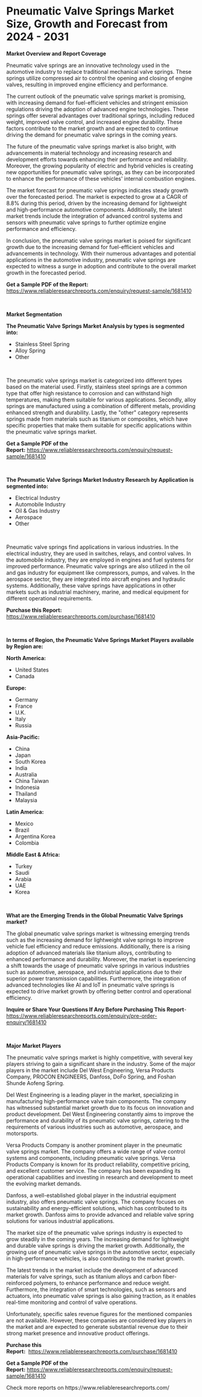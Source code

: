 <p><h1>Pneumatic Valve Springs Market Size, Growth and Forecast from 2024 - 2031</h1></p><p><strong>Market Overview and Report Coverage</strong></p>
<p><p>Pneumatic valve springs are an innovative technology used in the automotive industry to replace traditional mechanical valve springs. These springs utilize compressed air to control the opening and closing of engine valves, resulting in improved engine efficiency and performance.</p><p>The current outlook of the pneumatic valve springs market is promising, with increasing demand for fuel-efficient vehicles and stringent emission regulations driving the adoption of advanced engine technologies. These springs offer several advantages over traditional springs, including reduced weight, improved valve control, and increased engine durability. These factors contribute to the market growth and are expected to continue driving the demand for pneumatic valve springs in the coming years.</p><p>The future of the pneumatic valve springs market is also bright, with advancements in material technology and increasing research and development efforts towards enhancing their performance and reliability. Moreover, the growing popularity of electric and hybrid vehicles is creating new opportunities for pneumatic valve springs, as they can be incorporated to enhance the performance of these vehicles' internal combustion engines.</p><p>The market forecast for pneumatic valve springs indicates steady growth over the forecasted period. The market is expected to grow at a CAGR of 8.8% during this period, driven by the increasing demand for lightweight and high-performance automotive components. Additionally, the latest market trends include the integration of advanced control systems and sensors with pneumatic valve springs to further optimize engine performance and efficiency.</p><p>In conclusion, the pneumatic valve springs market is poised for significant growth due to the increasing demand for fuel-efficient vehicles and advancements in technology. With their numerous advantages and potential applications in the automotive industry, pneumatic valve springs are expected to witness a surge in adoption and contribute to the overall market growth in the forecasted period.</p></p>
<p><strong>Get a Sample PDF of the Report:</strong> <a href="https://www.reliableresearchreports.com/enquiry/request-sample/1681410">https://www.reliableresearchreports.com/enquiry/request-sample/1681410</a></p>
<p>&nbsp;</p>
<p><strong>Market Segmentation</strong></p>
<p><strong>The Pneumatic Valve Springs Market Analysis by types is segmented into:</strong></p>
<p><ul><li>Stainless Steel Spring</li><li>Alloy Spring</li><li>Other</li></ul></p>
<p>&nbsp;</p>
<p><p>The pneumatic valve springs market is categorized into different types based on the material used. Firstly, stainless steel springs are a common type that offer high resistance to corrosion and can withstand high temperatures, making them suitable for various applications. Secondly, alloy springs are manufactured using a combination of different metals, providing enhanced strength and durability. Lastly, the "other" category represents springs made from materials such as titanium or composites, which have specific properties that make them suitable for specific applications within the pneumatic valve springs market.</p></p>
<p><strong>Get a Sample PDF of the Report:</strong>&nbsp;<a href="https://www.reliableresearchreports.com/enquiry/request-sample/1681410">https://www.reliableresearchreports.com/enquiry/request-sample/1681410</a></p>
<p>&nbsp;</p>
<p><strong>The Pneumatic Valve Springs Market Industry Research by Application is segmented into:</strong></p>
<p><ul><li>Electrical Industry</li><li>Automobile Industry</li><li>Oil & Gas Industry</li><li>Aerospace</li><li>Other</li></ul></p>
<p>&nbsp;</p>
<p><p>Pneumatic valve springs find applications in various industries. In the electrical industry, they are used in switches, relays, and control valves. In the automobile industry, they are employed in engines and fuel systems for improved performance. Pneumatic valve springs are also utilized in the oil and gas industry for equipment like compressors, pumps, and valves. In the aerospace sector, they are integrated into aircraft engines and hydraulic systems. Additionally, these valve springs have applications in other markets such as industrial machinery, marine, and medical equipment for different operational requirements.</p></p>
<p><strong>Purchase this Report:</strong>&nbsp; <a href="https://www.reliableresearchreports.com/purchase/1681410">https://www.reliableresearchreports.com/purchase/1681410</a></p>
<p>&nbsp;</p>
<p><strong>In terms of Region, the Pneumatic Valve Springs Market Players available by Region are:</strong></p>
<p>
    <p> <strong> North America: </strong>
        <ul>
            <li>United States</li>
            <li>Canada</li>
        </ul>
        </p> 
    <p> <strong> Europe: </strong>
        <ul>
            <li>Germany</li>
            <li>France</li>
            <li>U.K.</li>
            <li>Italy</li>
            <li>Russia</li>
        </ul>
        </p> 
    <p> <strong> Asia-Pacific: </strong>
        <ul>
            <li>China</li>
            <li>Japan</li>
            <li>South Korea</li>
            <li>India</li>
            <li>Australia</li>
            <li>China Taiwan</li>
            <li>Indonesia</li>
            <li>Thailand</li>
            <li>Malaysia</li>
        </ul>
        </p> 
    <p> <strong> Latin America: </strong>
        <ul>
            <li>Mexico</li>
            <li>Brazil</li>
            <li>Argentina Korea</li>
            <li>Colombia</li>
        </ul>
        </p> 
    <p> <strong> Middle East & Africa: </strong>
        <ul>
            <li>Turkey</li>
            <li>Saudi</li>
            <li>Arabia</li>
            <li>UAE</li>
            <li>Korea</li>
        </ul>
    </p>
    </p>
<p>&nbsp;</p>
<p><strong>What are the Emerging Trends in the Global Pneumatic Valve Springs market?</strong></p>
<p><p>The global pneumatic valve springs market is witnessing emerging trends such as the increasing demand for lightweight valve springs to improve vehicle fuel efficiency and reduce emissions. Additionally, there is a rising adoption of advanced materials like titanium alloys, contributing to enhanced performance and durability. Moreover, the market is experiencing a shift towards the usage of pneumatic valve springs in various industries such as automotive, aerospace, and industrial applications due to their superior power transmission capabilities. Furthermore, the integration of advanced technologies like AI and IoT in pneumatic valve springs is expected to drive market growth by offering better control and operational efficiency.</p></p>
<p><strong>Inquire or Share Your Questions If Any Before Purchasing This Report</strong>- <a href="https://www.reliableresearchreports.com/enquiry/pre-order-enquiry/1681410">https://www.reliableresearchreports.com/enquiry/pre-order-enquiry/1681410</a></p>
<p>&nbsp;</p>
<p><strong>Major Market Players</strong></p>
<p><p>The pneumatic valve springs market is highly competitive, with several key players striving to gain a significant share in the industry. Some of the major players in the market include Del West Engineering, Versa Products Company, PROCON ENGINEERS, Danfoss, DoFo Spring, and Foshan Shunde Aofeng Spring.</p><p>Del West Engineering is a leading player in the market, specializing in manufacturing high-performance valve train components. The company has witnessed substantial market growth due to its focus on innovation and product development. Del West Engineering constantly aims to improve the performance and durability of its pneumatic valve springs, catering to the requirements of various industries such as automotive, aerospace, and motorsports.</p><p>Versa Products Company is another prominent player in the pneumatic valve springs market. The company offers a wide range of valve control systems and components, including pneumatic valve springs. Versa Products Company is known for its product reliability, competitive pricing, and excellent customer service. The company has been expanding its operational capabilities and investing in research and development to meet the evolving market demands.</p><p>Danfoss, a well-established global player in the industrial equipment industry, also offers pneumatic valve springs. The company focuses on sustainability and energy-efficient solutions, which has contributed to its market growth. Danfoss aims to provide advanced and reliable valve spring solutions for various industrial applications.</p><p>The market size of the pneumatic valve springs industry is expected to grow steadily in the coming years. The increasing demand for lightweight and durable valve springs is driving the market growth. Additionally, the growing use of pneumatic valve springs in the automotive sector, especially in high-performance vehicles, is also contributing to the market growth.</p><p>The latest trends in the market include the development of advanced materials for valve springs, such as titanium alloys and carbon fiber-reinforced polymers, to enhance performance and reduce weight. Furthermore, the integration of smart technologies, such as sensors and actuators, into pneumatic valve springs is also gaining traction, as it enables real-time monitoring and control of valve operations.</p><p>Unfortunately, specific sales revenue figures for the mentioned companies are not available. However, these companies are considered key players in the market and are expected to generate substantial revenue due to their strong market presence and innovative product offerings.</p></p>
<p><strong>Purchase this Report:</strong>&nbsp;&nbsp;<a href="https://www.reliableresearchreports.com/purchase/1681410">https://www.reliableresearchreports.com/purchase/1681410</a></p>
<p></p>
<p><strong>Get a Sample PDF of the Report:</strong>&nbsp;<a href="https://www.reliableresearchreports.com/enquiry/request-sample/1681410">https://www.reliableresearchreports.com/enquiry/request-sample/1681410</a></p>
<p>Check more reports on https://www.reliableresearchreports.com/</p>